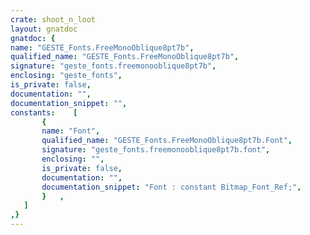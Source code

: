 ```yaml
---
crate: shoot_n_loot
layout: gnatdoc
gnatdoc: {
name: "GESTE_Fonts.FreeMonoOblique8pt7b",
qualified_name: "GESTE_Fonts.FreeMonoOblique8pt7b",
signature: "geste_fonts.freemonooblique8pt7b",
enclosing: "geste_fonts",
is_private: false,
documentation: "",
documentation_snippet: "",
constants:    [
       {
       name: "Font",
       qualified_name: "GESTE_Fonts.FreeMonoOblique8pt7b.Font",
       signature: "geste_fonts.freemonooblique8pt7b.font",
       enclosing: "",
       is_private: false,
       documentation: "",
       documentation_snippet: "Font : constant Bitmap_Font_Ref;",
       }   ,
   ]
,}
---
```

